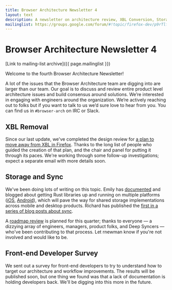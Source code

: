 ```yaml
---
title: Browser Architecture Newsletter 4
layout: text
description: A newsletter on architecture review, XBL Conversion, Storage and Sync, Workflow Improvements and a developer survey
mailinglist: https://groups.google.com/forum/#!topic/firefox-dev/p9rTlfFUXlQ
---
```


# Browser Architecture Newsletter 4

[Link to mailing-list archive]({{ page.mailinglist }})

Welcome to the fourth Browser Architecture Newsletter!

A lot of the issues that the Browser Architecture team are digging into are
larger than our team. Our goal is to discuss and review entire product level
architecture issues and build consensus around solutions. We’re interested in
engaging with engineers around the organization. We’re actively reaching out to
folks but if you want to talk to us we’d sure love to hear from you. You can
find us in `#browser-arch` on IRC or Slack.

## XBL Removal

Since our last update, we've completed the design review for [a plan to move
away from XBL in Firefox](https://mozilla.github.io/firefox-browser-architecture/text/0007-xbl-design-review-packet.html).
Thanks to the long list of people who guided the creation of that plan, and the
chair and panel for putting it through its paces. We're working through some
follow-up investigations; expect a separate email with more details soon.

## Storage and Sync

We've been doing lots of writing on this topic. Emily has [documented](https://github.com/fluffyemily/cross-platform-rust) and
blogged about getting Rust libraries up and running on multiple platforms ([iOS](https://mozilla.github.io/firefox-browser-architecture/experiments/2017-09-06-rust-on-ios.html),
[Android](https://mozilla.github.io/firefox-browser-architecture/experiments/2017-09-21-rust-on-android.html)), which will pave the way for shared storage implementations across
mobile and desktop products. Richard has published the [first in a series of
blog posts about sync](https://medium.com/@rnewman/thinking-about-syncing-part-1-timelines-7f758e2bd676).

A [roadmap review](https://mozilla.github.io/firefox-browser-architecture/text/0006-architecture-review-process.html) is planned for this quarter; thanks to everyone — a dizzying
array of engineers, managers, product folks, and Deep Syncers — who've been
contributing to that process. Let rnewman know if you're not involved and would
like to be.

## Front-end Developer Survey

We sent out a survey for front-end developers to try to understand how to
target our architecture and workflow improvements. The results will be
published soon, but one thing we found was that a lack of documentation is
holding developers back. We'll be digging into this more in the future.
